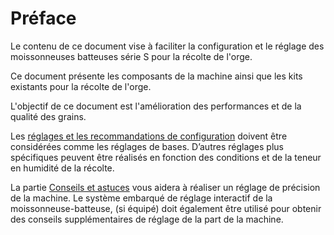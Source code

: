 # Préface

Le contenu de ce document vise à faciliter la configuration et le
réglage des moissonneuses batteuses série S pour la récolte de l'orge.

Ce document présente les composants de la machine ainsi que les kits existants
pour la récolte de l'orge.

L'objectif de ce document est l'amélioration des performances et de la qualité des grains.

Les [réglages et les recommandations de configuration](serie_s_orge_reglages_inspection.md) doivent être
considérées comme les réglages de bases. D’autres réglages plus spécifiques
peuvent être réalisés en fonction des conditions et de la
teneur en humidité de la récolte.

La partie [Conseils et astuces](serie_s_orge_conseils_astuces.md) vous aidera à réaliser un réglage de
précision de la machine. Le système embarqué de réglage interactif
de la moissonneuse-batteuse, (si équipé) doit également être utilisé
pour obtenir des conseils supplémentaires de réglage de la part de la
machine.
